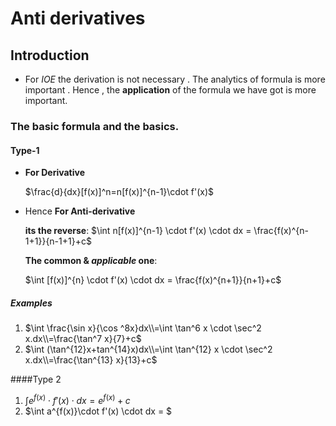 # Anti derivatives

## Introduction

- For *IOE* the derivation is not necessary . The analytics of formula is more important . Hence , the **application** of the formula we have got is more important.

### The basic formula and the basics.

#### Type-1

- **For Derivative**

  $\frac{d}{dx}[f(x)]^n=n[f(x)]^{n-1}\cdot f'(x)$

- Hence **For Anti-derivative**

  **its the reverse**: $\int n[f(x)]^{n-1} \cdot f'(x) \cdot dx = \frac{f(x)^{n-1+1}}{n-1+1}+c$

  **The common  & *applicable* one**:

   $\int [f(x)]^{n} \cdot f'(x) \cdot dx = \frac{f(x)^{n+1}}{n+1}+c$

##### Examples

1. $\int \frac{\sin x}{\cos ^8x}dx\\=\int \tan^6 x \cdot \sec^2 x.dx\\=\frac{\tan^7 x}{7}+c$
2. $\int (\tan^{12}x+tan^{14}x)dx\\=\int \tan^{12} x \cdot \sec^2 x.dx\\=\frac{\tan^{13} x}{13}+c$

####Type 2
1. $\int e^{f(x)}\cdot f'(x)\cdot dx=e^{f(x)}+c$
2. $\int a^{f(x)}\cdot f'(x) \cdot dx = $

